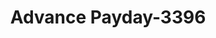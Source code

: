 ---
f_zip-code: 93433
f_state-code: CA
title: Advance Payday-3396
f_phone: 805-473-1100
f_city-only: Grover Beach
f_address: 1741 W Grand Ave Ste 1207 Grover Beach
f_location-unique-id: '3396'
slug: advance-payday-3396
updated-on: '2024-05-30T13:46:58.046Z'
created-on: '2024-05-30T13:36:59.803Z'
published-on: '2024-05-30T13:54:32.469Z'
f_city-state: cms/city/grover-beach-ca.md
f_company: cms/company/advance-payday.md
f_state: cms/state/california.md
layout: '[payday-loan].html'
tags: payday-loan
---